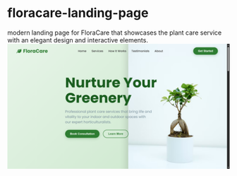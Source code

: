 # floracare-landing-page
 modern landing page for FloraCare that showcases the plant care service with an elegant design and interactive elements.
 ![alt](https://github.com/hajarLafdaoui/floracare-landing-page/blob/main/FloraCare%20_%20Premium%20Plant%20Services%20-%20Google%20Chrome%208_7_2025%207_35_39%20PM.png?raw=true)
